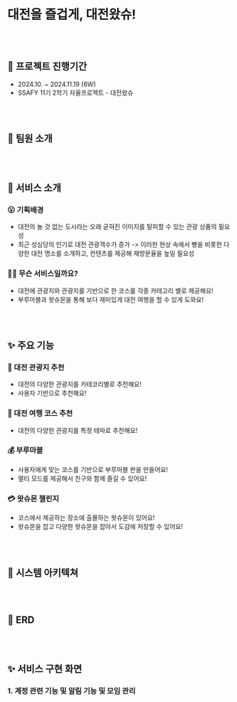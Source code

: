 # 대전을 즐겁게, 대전왔슈!

<!-- <img src="https://github.com/user-attachments/assets/a0698fe7-3549-4231-9de2-5ea21cef329f" width="300"/> -->

<br/>
<br/>

## 📆 프로젝트 진행기간

- 2024.10. ~ 2024.11.19 (6W)
- SSAFY 11기 2학기 자율프로젝트 - 대전왔슈

<br/>
<br/>

## 🙍 팀원 소개

<!-- ![image](https://github.com/user-attachments/assets/892e0011-862d-4722-b354-70b5a503dc1d) -->

<br/>
<br/>

## 💬 서비스 소개

### 😮 기획배경

- 대전의 놀 것 없는 도시라는 오래 굳혀진 이미지를 탈피할 수 있는 관광 상품의 필요성
- 최근 성심당의 인기로 대전 관광객수가 증가 -> 이러한 현상 속에서 빵을 비롯한 다양한 대전 명소를 소개하고, 컨텐츠를 제공해 재방문율을 높일 필요성

### 🙆‍♂ 무슨 서비스일까요?

- 대전에 관광지와 관광지를 기반으로 한 코스를 각종 카테고리 별로 제공해요!
- 부루마블과 왓슈몬을 통해 보다 재미있게 대전 여행을 할 수 있게 도와요!

<br/>
<br/>

## ✨ 주요 기능

### 📅 대전 관광지 추천

- 대전의 다양한 관광지를 카테코리별로 추천해요!
- 사용자 기반으로 추천해요!

### 📃 대전 여행 코스 추천

- 대전의 다양한 관광지를 특정 테마로 추천해요!

### 💰 부루마블

- 사용자에게 맞는 코스를 기반으로 부루마블 판을 만들어요!
- 멀티 모드를 제공해서 친구와 함께 즐길 수 있어요!

### 💳 왓슈몬 챌린지

- 코스에서 제공하는 장소에 출몰하는 왓슈몬이 있어요!
- 왓슈몬을 잡고 다양한 왓슈몬을 잡아서 도감에 저장할 수 있어요!

<br/>
<br/>

## 🔧 시스템 아키텍쳐

<!-- ![아키텍처](https://github.com/user-attachments/assets/9033efe3-5dde-448e-b9e1-e378de75046c) -->

<br/>
<br/>

## 📝 ERD

<!-- ![ERD](https://github.com/user-attachments/assets/a5ed9dc3-2599-4e7b-861f-cef10650afa3) -->

<br/>
<br/>

## ✨ 서비스 구현 화면

### 1. 계정 관련 기능 및 알림 기능 및 모임 관리

<!--
| <div align="center">**로그인**</div> | <div align="center">**알림 페이지**</div> | <div align="center">**모임 생성**</div> | <div align="center">**모임 참여**</div> | <div align="center">**모임 참여 요청 수락**</div> |
| --- | --- | --- | --- | --- |
| <div align="center"><img src="https://github.com/user-attachments/assets/56e1b19c-6eab-4635-9588-48796c88c3da" width="200" height="400"/></div> | <div align="center"><img src="https://github.com/user-attachments/assets/8de208b0-295f-4e6e-8f71-30b2cbcd25ac" width="200" height="400"/></div> | <div align="center"><img src="https://github.com/user-attachments/assets/0f7e0783-ed50-48a9-a182-577ddf771e2c" width="200" height="400"/></div> | <div align="center"><img src="https://github.com/user-attachments/assets/8c4e82d4-9577-4e98-9b60-8867f7bc19f2" width="200" height="400"/></div> | <div align="center"><img src="https://github.com/user-attachments/assets/22660a46-fcc2-47f8-acb0-f214f948692c" width="200" height="400"/></div> |

### 2. 일정 관리

| <div align="center">**일정 생성**</div> | <div align="center">**장소 추가**</div> | <div align="center">**장소 날짜 변경**</div> | <div align="center">**장소 순서 변경**</div> | <div align="center">**공동 작업**</div> |
| --- | --- | --- | --- | --- |
| <div align="center"><img src="https://github.com/user-attachments/assets/fe48a175-0619-41bd-b3e2-fd6909937753" width="200" height="400"/></div> | <div align="center"><img src="https://github.com/user-attachments/assets/25606f97-38b2-4891-8fb6-6c2545bdc76b" width="200" height="400"/></div> | <div align="center"><img src="https://github.com/user-attachments/assets/2cf49088-bde0-4a98-931d-df691a8c4a47" width="200" height="400"/></div> | <div align="center"><img src="https://github.com/user-attachments/assets/06f6080c-a7c2-4567-b73d-2123137acb8a" width="200" height="400"/></div> | <div align="center"><img src="https://github.com/user-attachments/assets/20c23a8f-9f29-402e-8f5f-7293e6dcfafb" width="200" height="400"/></div> |

### 3. 정산 및 송금 관리

| <div align="center">**영수증 등록**</div> | <div align="center">**영수증 동의 송금**</div> | <div align="center">**충전하기**</div> | <div align="center">**송금하기**</div> | <div align="center">**몰아주기게임**</div> |
| --- | --- | --- | --- | --- |
| <div align="center"><img src="https://github.com/user-attachments/assets/8e6021a5-65e5-408b-b820-8bd04afeb1aa" width="200" height="400"/></div> | <div align="center"><img src="https://github.com/user-attachments/assets/d9870126-ae8b-4543-ad6e-c0c38061b80d" width="200" height="400"/></div> | <div align="center"><img src="https://github.com/user-attachments/assets/d74fd0b0-44f5-4c56-b712-b53357548de3" width="200" height="400"/></div> | <div align="center"><img src="https://github.com/user-attachments/assets/63bd0fa8-f36f-42c3-beeb-42d2283d270b" width="200" height="400"/></div> | <div align="center"><img src="https://github.com/user-attachments/assets/bb0ecdaf-72e4-4e1b-8714-67a1bfba495a" width="200" height="400"/></div> | -->

